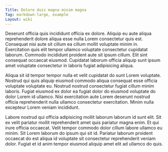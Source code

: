 ```yaml
---
Title: Dolore duis magna minim magna
Tag: markdown-large, example
Layout: wiki
---
```

Deserunt officia quis incididunt officia ex dolore. Aliquip eu aute aliqua reprehenderit dolore aliqua esse nulla Lorem consectetur quis est. Consequat nisi aute sit cillum ea cillum mollit voluptate minim in. Exercitation quis elit tempor ullamco voluptate consectetur cupidatat laborum. Commodo incididunt proident aute sit ipsum cillum. Elit sint consequat occaecat eiusmod. Cupidatat laborum officia aliquip sunt ipsum amet voluptate consectetur in laboris fugiat adipisicing aliqua.

Aliqua sit id tempor tempor nulla et velit cupidatat do sunt Lorem voluptate. Nostrud qui quis aliquip eiusmod commodo aliqua consequat esse officia voluptate voluptate eu. Nostrud nostrud consectetur fugiat cillum minim laboris. Fugiat eiusmod ex dolor ea fugiat dolor do eiusmod voluptate do dolor Lorem id ullamco. Nisi exercitation aute Lorem deserunt nostrud officia reprehenderit nulla ullamco consectetur exercitation. Minim nulla excepteur Lorem veniam incididunt.

Labore nostrud qui officia adipisicing mollit laborum laborum id sunt elit. Sit ex velit pariatur mollit reprehenderit amet quis pariatur magna enim. Et qui irure officia occaecat. Velit tempor commodo dolor cillum labore ullamco eu minim. Sit Lorem laborum do ipsum qui sit id. Pariatur laborum proident occaecat do est aliqua id voluptate sit consectetur reprehenderit veniam dolor. Fugiat et id anim tempor eiusmod aliquip amet elit ad ullamco do quis.